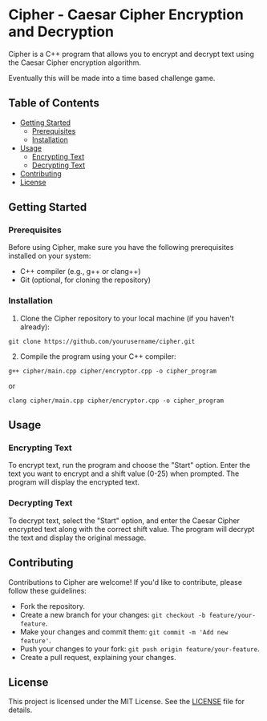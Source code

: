 # Cipher - Caesar Cipher Encryption and Decryption

Cipher is a C++ program that allows you to encrypt and decrypt text using the Caesar Cipher encryption algorithm.

Eventually this will be made into a time based challenge game.

## Table of Contents

- [Getting Started](#getting-started)
  - [Prerequisites](#prerequisites)
  - [Installation](#installation)
- [Usage](#usage)
  - [Encrypting Text](#encrypting-text)
  - [Decrypting Text](#decrypting-text)
- [Contributing](#contributing)
- [License](#license)

## Getting Started

### Prerequisites

Before using Cipher, make sure you have the following prerequisites installed on your system:

- C++ compiler (e.g., g++ or clang++)
- Git (optional, for cloning the repository)

### Installation

1. Clone the Cipher repository to your local machine (if you haven't already):

```
git clone https://github.com/yourusername/cipher.git
```

2. Compile the program using your C++ compiler:

```
g++ cipher/main.cpp cipher/encryptor.cpp -o cipher_program
```

or

```
clang cipher/main.cpp cipher/encryptor.cpp -o cipher_program
```

## Usage

### Encrypting Text

To encrypt text, run the program and choose the "Start" option. Enter the text you want to encrypt and a shift value (0-25) when prompted. The program will display the encrypted text.

### Decrypting Text

To decrypt text, select the "Start" option, and enter the Caesar Cipher encrypted text along with the correct shift value. The program will decrypt the text and display the original message.

## Contributing

Contributions to Cipher are welcome! If you'd like to contribute, please follow these guidelines:

- Fork the repository.
- Create a new branch for your changes: `git checkout -b feature/your-feature`.
- Make your changes and commit them: `git commit -m 'Add new feature'`.
- Push your changes to your fork: `git push origin feature/your-feature`.
- Create a pull request, explaining your changes.

## License

This project is licensed under the MIT License. See the [LICENSE](LICENSE) file for details.
